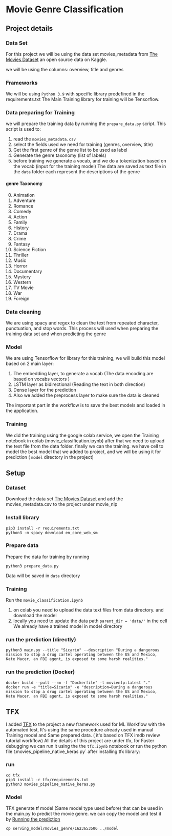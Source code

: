 # Movie Genre Classification
## Project details
### Data Set
For this project we will be using the data set movies_metadata from [The Movies Dataset](https://www.kaggle.com/rounakbanik/the-movies-dataset/version/7#movies_metadata.csv) an open source data on Kaggle.

we will be using the columns: overview, title and genres
### Frameworks
We will be using `Python 3.9` with specific library predefined in the requirements.txt
The Main Training library for training will be Tensorflow.
### Data preparing for Training
we will prepare the training data by running the `prepare_data.py` script.
This script is used to:
1) read the `movies_metadata.csv`
2) select the fields used we need for training (genres, overview, title)
3) Get the first genre of the genre list to be used as label
4) Generate the genre taxonomy (list of labels)
5) before training we generate a vocab, and we do a tokenization based on the vocab (input for the training model)
The data are saved as text file in the `data` folder each represent the descriptions of the genre

#### genre Taxonomy
0) Animation
1) Adventure
2) Romance
3) Comedy
4) Action
5) Family
6) History
7) Drama
8) Crime
9) Fantasy
10) Science Fiction
11) Thriller
12) Music
13) Horror
14) Documentary
15) Mystery
16) Western
17) TV Movie
18) War
19) Foreign

### Data cleaning
We are using spacy and regex to clean the text from repeated character, punctuation, and stop words.
This process will used when preparing the training data set and when predicting the genre

### Model
We are using Tensorflow for library for this training, we will build this model based on 2 main layer:
1) The embedding layer, to generate a vocab (The data encoding are based on vocabs vectors )
2) LSTM layer as bidirectional (Reading the text in both direction)
3) Dense layer for the prediction
4) Also we added the preprocess layer to make sure the data is cleaned

The important part in the workflow is to save the best models and loaded in the application.

### Training
We did the training using the google colab service,
we open the Training notebook in colab (movie_classification.ipynb) after that we need to upload the text file from the data folder. finally we can the training.
we have cell to model the best model that we added to project, and we will be using it for prediction ( `model` directory in the project)
## Setup

### Dataset
Download the data set [The Movies Dataset](https://www.kaggle.com/rounakbanik/the-movies-dataset/version/7#movies_metadata.csv) and add the movies_metadata.csv to the project under movie_nlp

### Install library
```
pip3 install -r requirements.txt
python3 -m spacy download en_core_web_sm
```
### Prepare data
Prepare the data for training by running
```
python3 prepare_data.py
```
Data will be saved in `data` directory

### Training
Run the `movie_classification.ipynb`
1) on colab you need to upload the data text files from data directory. and download the model
2) locally you need to update the data path `parent_dir = 'data/'` in the cell
We already have a trained model in model directory

### run the prediction (directly)
```
python3 main.py --title "Sicario" --description "During a dangerous mission to stop a drug cartel operating between the US and Mexico, Kate Macer, an FBI agent, is exposed to some harsh realities."
```
### run the prediction (Docker)

```
docker build --pull --rm -f "Dockerfile" -t movienlp:latest "."
docker run -e "title=Sicario" -e "description=During a dangerous mission to stop a drug cartel operating between the US and Mexico, Kate Macer, an FBI agent, is exposed to some harsh realities."
```

## TFX
I added [TFX](https://www.tensorflow.org/tfx) to the project a new framework used for ML Workflow with the automated test, It's using the same procedure already used in manual Training model and Same prepared data. ( it's based on TFX imdb review tutorial workflow)
All the details of this project are under tfx, for Faster debugging we can run it using the the `tfx.ipynb` notebook or run the python file `1`movies_pipeline_native_keras.py` after installing tfx library:

### run
```
cd tfx
pip3 install -r tfx/requirements.txt
python3 movies_pipeline_native_keras.py
```
### Model
TFX generate tf model (Same model type used before) that can be used in the main.py to predict the movie genre.
we can copy the model and test it by [Running the prediction](#run-the-prediction-(directly))
```
cp serving_model/movies_genre/1623653506 ../model
```
